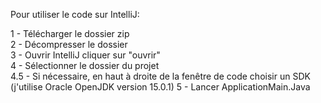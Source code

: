 Pour utiliser le code sur IntelliJ:

1 - Télécharger le dossier zip  
2 - Décompresser le dossier  
3 - Ouvrir IntelliJ cliquer sur "ouvrir"  
4 - Sélectionner le dossier du projet  
4.5 - Si nécessaire, en haut à droite de la fenêtre de code choisir un SDK (j'utilise Oracle OpenJDK version 15.0.1)
5 - Lancer ApplicationMain.Java  
